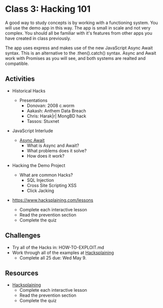 
# Class 3: Hacking 101

A good way to study concepts is by working with a functioning system. 
You will use the demo app in this way. The app is small in scale 
and not very complex. You should all be familiar with it's features
from other apps you have created in class previously. 

The app uses express and makes use of the new JavaScript Async Await
syntax. This is an alternative to the .then().catch() syntax. Async
and Await work with Promises as you will see, and both systems are
realted and compatible. 

## Activities

- Historical Hacks
  - Presentations
    - Donovan: 2008 c.worm
    - Aakash: Anthem Data Breach
    - Chris: Harak|r| MongBD hack
    - Tassos: Stuxnet

- JavaScript Interlude
  - [Async Await](https://repl.it/classroom/invite/UYJEs4g) 
    - What is Async and Await? 
    - What problems does it solve? 
    - How does it work? 

- Hacking the Demo Project
  - What are common Hacks?
    - SQL Injection
    - Cross Site Scripting XSS
    - Click Jacking
  
- https://www.hacksplaining.com/lessons
  - Complete each interactive lesson
  - Read the prevention section 
  - Complete the quiz

## Challenges

- Try all of the Hacks in: HOW-TO-EXPLOIT.md
- Work through all of the examples at [Hacksplaining](https://www.hacksplaining.com/lessons)
  - Complete all 25 due: Wed May 9.

## Resources

- [Hacksplaining](https://www.hacksplaining.com/lessons)
  - Complete each interactive lesson
  - Read the prevention section 
  - Complete the quiz
